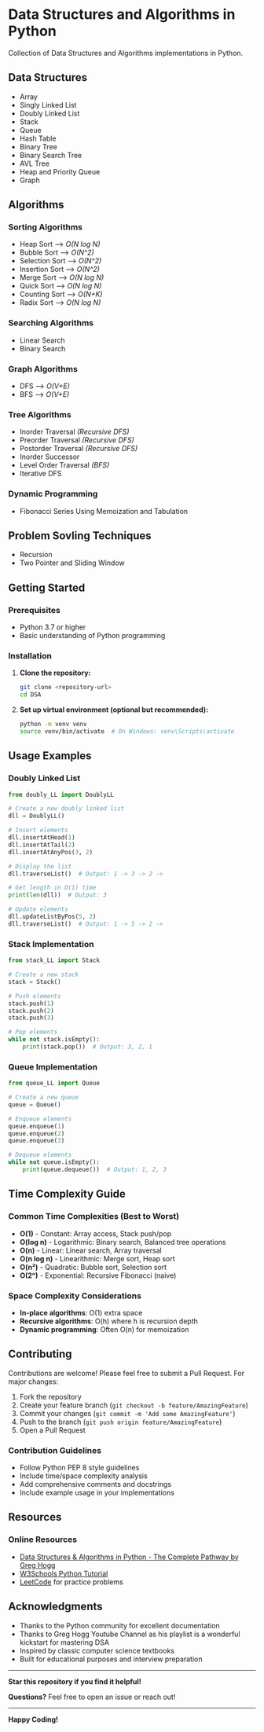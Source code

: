 # Data Structures and Algorithms in Python

Collection of Data Structures and Algorithms implementations in Python.

## Data Structures

- Array
- Singly Linked List
- Doubly Linked List
- Stack
- Queue
- Hash Table
- Binary Tree
- Binary Search Tree
- AVL Tree
- Heap and Priority Queue
- Graph


## Algorithms

### Sorting Algorithms

- Heap Sort --> *O(N log N)*
- Bubble Sort --> *O(N^2)*
- Selection Sort --> *O(N^2)*
- Insertion Sort --> *O(N^2)*
- Merge Sort --> *O(N log N)*
- Quick Sort --> *O(N log N)*
- Counting Sort --> *O(N+K)*
- Radix Sort --> *O(N log N)*


### Searching Algorithms

- Linear Search
- Binary Search

### Graph Algorithms

- DFS --> *O(V+E)*
- BFS --> *O(V+E)*

### Tree Algorithms

- Inorder Traversal *(Recursive DFS)*
- Preorder Traversal *(Recursive DFS)*
- Postorder Traversal *(Recursive DFS)*
- Inorder Successor
- Level Order Traversal *(BFS)*
- Iterative DFS

### Dynamic Programming

- Fibonacci Series Using Memoization and Tabulation 

## Problem Sovling Techniques

- Recursion
- Two Pointer and Sliding Window

##  Getting Started

### Prerequisites
- Python 3.7 or higher
- Basic understanding of Python programming

### Installation

1. **Clone the repository:**
   ```bash
   git clone <repository-url>
   cd DSA
   ```

2. **Set up virtual environment (optional but recommended):**
   ```bash
   python -m venv venv
   source venv/bin/activate  # On Windows: venv\Scripts\activate
   ```



##  Usage Examples

### Doubly Linked List
```python
from doubly_LL import DoublyLL

# Create a new doubly linked list
dll = DoublyLL()

# Insert elements
dll.insertAtHead(1)
dll.insertAtTail(2)
dll.insertAtAnyPos(3, 2)

# Display the list
dll.traverseList()  # Output: 1 -> 3 -> 2 ->

# Get length in O(1) time
print(len(dll))  # Output: 3

# Update elements
dll.updateListByPos(5, 2)
dll.traverseList()  # Output: 1 -> 5 -> 2 ->
```

### Stack Implementation
```python
from stack_LL import Stack

# Create a new stack
stack = Stack()

# Push elements
stack.push(1)
stack.push(2)
stack.push(3)

# Pop elements
while not stack.isEmpty():
    print(stack.pop())  # Output: 3, 2, 1
```

### Queue Implementation
```python
from queue_LL import Queue

# Create a new queue
queue = Queue()

# Enqueue elements
queue.enqueue(1)
queue.enqueue(2)
queue.enqueue(3)

# Dequeue elements
while not queue.isEmpty():
    print(queue.dequeue())  # Output: 1, 2, 3
```

##  Time Complexity Guide

### Common Time Complexities (Best to Worst)
- **O(1)** - Constant: Array access, Stack push/pop
- **O(log n)** - Logarithmic: Binary search, Balanced tree operations
- **O(n)** - Linear: Linear search, Array traversal
- **O(n log n)** - Linearithmic: Merge sort, Heap sort
- **O(n²)** - Quadratic: Bubble sort, Selection sort
- **O(2ⁿ)** - Exponential: Recursive Fibonacci (naive)

### Space Complexity Considerations
- **In-place algorithms**: O(1) extra space
- **Recursive algorithms**: O(h) where h is recursion depth
- **Dynamic programming**: Often O(n) for memoization



##  Contributing

Contributions are welcome! Please feel free to submit a Pull Request. For major changes:

1. Fork the repository
2. Create your feature branch (`git checkout -b feature/AmazingFeature`)
3. Commit your changes (`git commit -m 'Add some AmazingFeature'`)
4. Push to the branch (`git push origin feature/AmazingFeature`)
5. Open a Pull Request

### Contribution Guidelines
- Follow Python PEP 8 style guidelines
- Include time/space complexity analysis
- Add comprehensive comments and docstrings
- Include example usage in your implementations

##  Resources

### Online Resources
- [Data Structures & Algorithms in Python - The Complete Pathway by Greg Hogg](https://youtube.com/playlist?list=PLKYEe2WisBTFEr6laH5bR2J19j7sl5O8R&si=rOMs6Jhsw5YMApVw)
- [W3Schools Python Tutorial](https://www.w3schools.com/python/)
- [LeetCode](https://leetcode.com/) for practice problems


##  Acknowledgments

- Thanks to the Python community for excellent documentation
- Thanks to Greg Hogg Youtube Channel as his playlist is a wonderful kickstart for mastering DSA 
- Inspired by classic computer science textbooks
- Built for educational purposes and interview preparation

---

 **Star this repository if you find it helpful!**

 **Questions?** Feel free to open an issue or reach out!

---

**Happy Coding!** 
